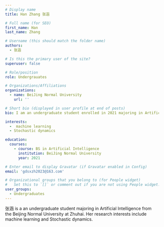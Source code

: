 ```yaml
---
# Display name
title: Han Zhang 张涵

# Full name (for SEO)
first_name: Han
last_name: Zhang

# Username (this should match the folder name)
authors:
  - 张涵

# Is this the primary user of the site?
superuser: false

# Role/position
role: Undergrauates

# Organizations/Affiliations
organizations:
  - name: BeiJing Normal University
    url: ''

# Short bio (displayed in user profile at end of posts)
bio: I am an undergraduate student enrolled in 2021 majoring in Artificial Intelligence from the Beijing Normal University at Zhuhai. My research interests include machine learning and Stochastic dynamics.

interests:
  -  machine learning
  - Stochastic dynamics

education:
  courses:
    - course: BS in Artificial Intelligence
      institution: BeiJing Normal University
      year: 2021

# Enter email to display Gravatar (if Gravatar enabled in Config)
email: 'gdsxzh2023@163.com'

# Organizational groups that you belong to (for People widget)
#   Set this to `[]` or comment out if you are not using People widget.
user_groups:
  - Undergraduates
---
```


张涵 is a an undergraduate student majoring in Artificial Intelligence from the Beijing Normal University at Zhuhai. Her research interests include machine learning and Stochastic dynamics.

